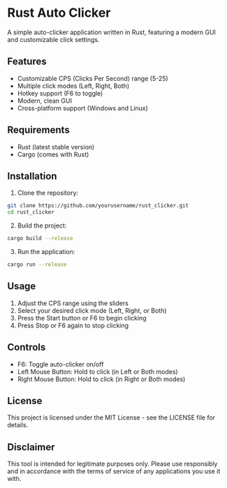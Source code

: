 # Rust Auto Clicker

A simple auto-clicker application written in Rust, featuring a modern GUI and customizable click settings.

## Features

- Customizable CPS (Clicks Per Second) range (5-25)
- Multiple click modes (Left, Right, Both)
- Hotkey support (F6 to toggle)
- Modern, clean GUI
- Cross-platform support (Windows and Linux)

## Requirements

- Rust (latest stable version)
- Cargo (comes with Rust)

## Installation

1. Clone the repository:
```bash
git clone https://github.com/yourusername/rust_clicker.git
cd rust_clicker
```

2. Build the project:
```bash
cargo build --release
```

3. Run the application:
```bash
cargo run --release
```

## Usage

1. Adjust the CPS range using the sliders
2. Select your desired click mode (Left, Right, or Both)
3. Press the Start button or F6 to begin clicking
4. Press Stop or F6 again to stop clicking

## Controls

- F6: Toggle auto-clicker on/off
- Left Mouse Button: Hold to click (in Left or Both modes)
- Right Mouse Button: Hold to click (in Right or Both modes)

## License

This project is licensed under the MIT License - see the LICENSE file for details.

## Disclaimer

This tool is intended for legitimate purposes only. Please use responsibly and in accordance with the terms of service of any applications you use it with. 